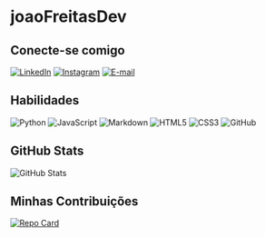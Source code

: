 # joaoFreitasDev

## Conecte-se comigo
[![LinkedIn](https://img.shields.io/badge/LinkedIn-000?style=for-the-badge&logo=linkedin&logoColor=0E76A8)](https://www.linkedin.com/in/joão-sabino-34780923b/)
[![Instagram](https://img.shields.io/badge/Instagram-000?style=for-the-badge&logo=instagram)](https://www.instagram.com/joao_freitas.s/)
[![E-mail](https://img.shields.io/badge/-Email-000?style=for-the-badge&logo=microsoft-outlook&logoColor=007BFF)](mailto:joao.vitor.ads86@gmail.com)

## Habilidades
![Python](https://img.shields.io/badge/python-000?style=for-the-badge&logo=python&logoColor=0000)
![JavaScript](https://img.shields.io/badge/javascript-000?style=for-the-badge&logo=javascript&logoColor=0000)
![Markdown](https://img.shields.io/badge/Markdown-000?style=for-the-badge&logo=markdown)
![HTML5](https://img.shields.io/badge/HTML5-000?style=for-the-badge&logo=html5)
![CSS3](https://img.shields.io/badge/CSS3-000?style=for-the-badge&logo=css3&logoColor=264CE4)
![GitHub](https://img.shields.io/badge/GitHub-000?style=for-the-badge&logo=github&logoColor=0000)

## GitHub Stats
![GitHub Stats](https://github-readme-stats.vercel.app/api?username=joaoFreitasDev&theme=transparent&bg_color=2F4F4F&border_color=FFD700&show_icons=true&icon_color=FFD700&title_color=B0E0E6&text_color=FFF)

## Minhas Contribuições
[![Repo Card](https://github-readme-stats.vercel.app/api/pin/?username=joaoFreitasDev&repo=dio-lab-open-source&bg_color=2F4F4F&border_color=FFD700&show_icons=true&icon_color=FFD700&title_color=B0E0E6&&text_color=FFF)](https://github.com/joaoFreitasDev/dio-lab-open-source)
